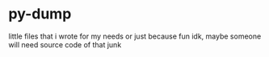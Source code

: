 # py-dump
little files that i wrote for my needs or just because fun idk, maybe someone will need source code of that junk
